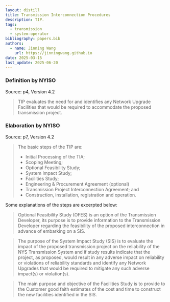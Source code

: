 ```yaml
---
layout: distill
title: Transmission Interconnection Procedures
description: TIP.
tags:
  - transmission
  - system-operator
bibliography: papers.bib
authors:
  - name: Jinning Wang
    url: https://jinningwang.github.io
date: 2025-03-15
last_update: 2025-06-20
---
```


### Definition by NYISO

Source: <d-cite key="nyiso2023tei"></d-cite> p4, Version 4.2

> TIP evaluates the need for and identifies any Network Upgrade Facilities that would be required to accommodate the proposed transmission project.

### Elaboration by NYISO

Source: <d-cite key="nyiso2023tei"></d-cite> p7, Version 4.2

> The basic steps of the TIP are:
>
> - Initial Processing of the TIA;
> - Scoping Meeting;
> - Optional Feasibility Study;
> - System Impact Study;
> - Facilities Study;
> - Engineering & Procurement Agreement (optional)
> - Transmission Project Interconnection Agreement; and
> - Construction, installation, registration and operation.

Some explanations of the steps are excerpted below:

> Optional Feasibility Study (OFES) is an option of the Transmission Developer, its purpose is to provide information to the Transmission Developer regarding the feasibility of the proposed interconnection in advance of embarking on a SIS.

> The purpose of the System Impact Study (SIS) is to evaluate the impact of the proposed transmission project on the reliability of the NYS Transmission System and if study results indicate that the project, as proposed, would result in any adverse impact on reliability or violations of reliability standards and identify any Network Upgrades that would be required to mitigate any such adverse impact(s) or violation(s).

> The main purpose and objective of the Facilities Study is to provide to the Customer good faith estimates of the cost and time to construct the new facilities identified in the SIS.
